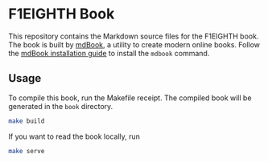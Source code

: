 # F1EIGHTH Book

This repository contains the Markdown source files for the F1EIGHTH
book. The book is built by
[mdBook](https://github.com/rust-lang/mdBook), a utility to create
modern online books. Follow the [mdBook installation
guide](https://rust-lang.github.io/mdBook/guide/installation.html) to
install the `mdbook` command.

## Usage

To compile this book, run the Makefile receipt. The compiled book will
be generated in the `book` directory.

```sh
make build
```

If you want to read the book locally, run

```sh
make serve
```
